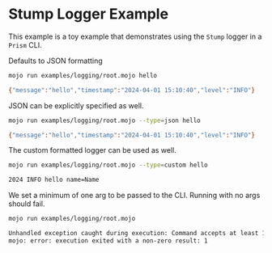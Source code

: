# Stump Logger Example

This example is a toy example that demonstrates using the `Stump` logger in a `Prism` CLI.

Defaults to JSON formatting

```bash
mojo run examples/logging/root.mojo hello

{"message":"hello","timestamp":"2024-04-01 15:10:40","level":"INFO"}
```

JSON can be explicitly specified as well.

```bash
mojo run examples/logging/root.mojo --type=json hello

{"message":"hello","timestamp":"2024-04-01 15:10:40","level":"INFO"}
```

The custom formatted logger can be used as well.

```bash
mojo run examples/logging/root.mojo --type=custom hello

2024 INFO hello name=Name
```

We set a minimum of one arg to be passed to the CLI. Running with no args should fail.

```bash
mojo run examples/logging/root.mojo

Unhandled exception caught during execution: Command accepts at least 1 arguments. Received: 0.
mojo: error: execution exited with a non-zero result: 1
```
